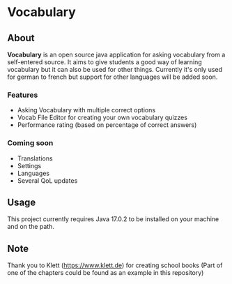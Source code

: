 # Vocabulary

## About
**Vocabulary** is an open source java application for asking vocabulary from a self-entered source. It aims to give students a good way of learning vocabulary but it can also be used for other things.
Currently it's only used for german to french but support for other languages will be added soon.

### Features
- Asking Vocabulary with multiple correct options
- Vocab File Editor for creating your own vocabulary quizzes
- Performance rating (based on percentage of correct answers)

### Coming soon
- Translations
- Settings
- Languages
- Several QoL updates

## Usage
This project currently requires Java 17.0.2 to be installed on your machine and on the path.

## Note
Thank you to Klett (https://www.klett.de) for creating school books (Part of one of the chapters could be found as an example in this repository)

